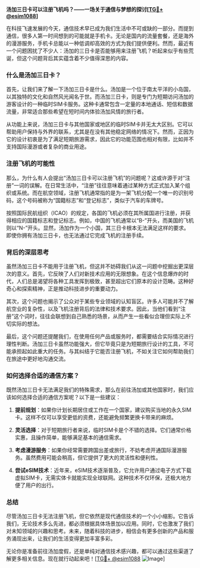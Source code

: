 **汤加三日卡可以注册飞机吗？——一场关于通信与梦想的探讨[[TG💪+ @esim1088](https://t.me/s/esim1088)]**

在科技飞速发展的今天，通信技术早已成为我们生活中不可或缺的一部分。而提到通信，很多人第一时间想到的可能就是手机卡。无论是国内的流量套餐，还是海外的漫游服务，手机卡总能以一种低调却高效的方式为我们提供便利。然而，最近有一个问题困扰了不少人：汤加的三日卡是否能够用来注册飞机？听起来似乎有些荒诞，但这个问题背后其实蕴含着不少值得深思的内容。

### 什么是汤加三日卡？

首先，让我们来了解一下汤加三日卡是什么。汤加是一个位于南太平洋的小岛国，以其独特的文化和自然风光闻名于世。而汤加三日卡，则是专门为短期访问汤加的游客设计的一种临时SIM卡服务。这种卡通常包含一定量的本地通话、短信和数据流量，非常适合那些希望在短时间内体验汤加风情的旅行者。

从功能上来说，汤加三日卡与其他国家或地区的临时SIM卡并无太大区别。它可以帮助用户保持与外界的联系，尤其是在没有其他稳定网络的情况下。然而，正因为它的设计初衷是为了满足短期旅游需求，因此它的功能范围也相对有限，比如并不支持国际漫游或者复杂的商业用途。

### 注册飞机的可能性

那么，为什么有人会提出“汤加三日卡可以注册飞机”的问题呢？这或许源于对“注册”一词的误解。在日常生活中，“注册”往往意味着通过某种方式正式加入某个组织或系统。而在航空领域，注册飞机通常指的是为一架飞机分配一个唯一的识别号码，这个号码被称为“国籍标志”和“登记标志”，类似于汽车的车牌号。

按照国际民航组织（ICAO）的规定，各国的飞机必须在其所属国进行注册，并获得相应的国籍标志和登记标志。例如，中国的飞机通常以“B-”开头，而美国的飞机则以“N-”开头。显然，汤加作为一个小国，其三日卡根本无法满足这样的要求。即使你拥有汤加三日卡，也无法通过它完成飞机的注册手续。

### 背后的深层思考

虽然汤加三日卡不能用于注册飞机，但这并不妨碍我们从这一问题中挖掘出更深层次的意义。首先，它反映了人们对新技术应用的无限想象。在这个信息爆炸的时代，人们总是渴望将各种工具发挥到极致，甚至超出它们原本的设计范畴。这种好奇心和探索精神，正是推动科技进步的重要动力。

其次，这个问题也揭示了公众对于某些专业领域的认知盲区。许多人可能并不了解航空业的复杂性，以及飞机注册背后的法律和技术要求。因此，当他们看到“注册”这个词时，往往会联想到自己熟悉的场景，从而产生一些看似合理但实际上不切实际的想法。

最后，这个问题还提醒我们，在使用任何产品或服务时，都需要结合实际情况进行理性判断。汤加三日卡虽然功能强大，但它毕竟只是为短期旅行设计的工具，不可能承担起如此重大的任务。与其纠结于它能否注册飞机，不如关注它如何帮助我们在旅途中更好地沟通交流。

### 如何选择合适的通信方案？

既然汤加三日卡无法满足我们的特殊需求，那么在前往汤加或其他国家时，我们应该如何选择合适的通信方案呢？以下是一些建议：

1. **提前规划**：如果你计划长期居住或工作在一个国家，建议购买当地的永久SIM卡。这样不仅可以享受更低的资费，还能避免频繁更换卡带来的麻烦。
   
2. **灵活选择**：对于短期旅行者来说，临时SIM卡是个不错的选择。它们通常价格实惠，且操作简单，能够满足基本的通信需求。

3. **考虑漫游服务**：如果你经常需要跨国出差或旅行，不妨考虑开通国际漫游服务。虽然费用可能会稍高，但它提供了更大的灵活性和便利性。

4. **尝试eSIM技术**：近年来，eSIM技术逐渐普及，它允许用户通过电子方式下载虚拟SIM卡，无需实体卡就能实现全球联网。这种技术不仅环保，还极大地方便了用户的出行。

### 总结

尽管汤加三日卡无法注册飞机，但它依然是现代通信技术的一个小小缩影。它告诉我们，无论技术多么先进，都必须根据具体场景加以应用。同时，它也激发了我们对未知领域的兴趣和思考。未来，随着科技的进步，相信会有更多创新的产品和服务涌现出来，让我们的生活变得更加丰富多彩。

无论你是准备前往汤加度假，还是单纯对通信技术感兴趣，都可以通过这些渠道了解更多相关信息。现在就行动起来吧！[[TG💪+ @esim1088](https://t.me/s/esim1088) ![Image](https://i.postimg.cc/4NQfJmqS/Snipaste-2025-05-13-00-14-12.png)]